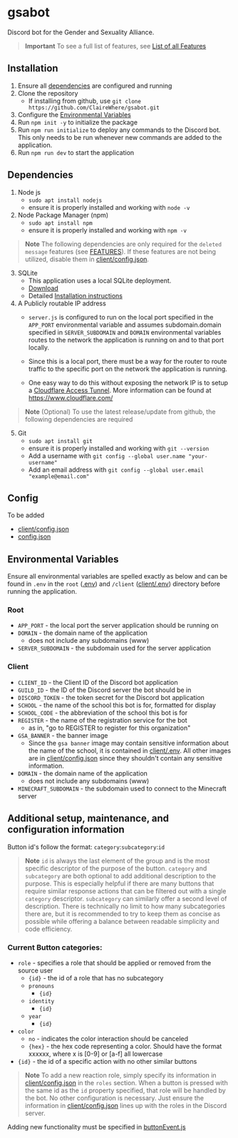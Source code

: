 # gsabot
Discord bot for the Gender and Sexuality Alliance.

> **Important**
> To see a full list of features, see [List of all Features](FEATURES.md)

## Installation
1. Ensure all [dependencies](README.md#dependencies) are configured and running
1. Clone the repository
    - If installing from github, use `git clone https://github.com/ClaireWhere/gsabot.git`
1. Configure the [Environmental Variables](README.md#environmental-variables)
1. Run `npm init -y` to initialize the package
1. Run `npm run initialize` to deploy any commands to the Discord bot. This only needs to be run whenever new commands are added to the application.
1. Run `npm run dev` to start the application


## Dependencies
1. Node js
    - `sudo apt install nodejs`
    - ensure it is properly installed and working with `node -v`
2. Node Package Manager (npm)
    - `sudo apt install npm`
    - ensure it is properly installed and working with `npm -v`


> **Note**
> The following dependencies are only required for the `deleted message` features (see [FEATURES](FEATURES.md#deleted-message-logger)). If these features are not being utilized, disable them in [client/config.json](client/config.json). 

3. SQLite
    - This application uses a local SQLite deployment. 
    - [Download](https://www.sqlite.org/download.html)
    - Detailed [Installation instructions](https://www.sqlitetutorial.net/download-install-sqlite/)
4. A Publicly routable IP address
    - `server.js` is configured to run on the local port specified in the `APP_PORT` environmental variable and assumes subdomain.domain specified in `SERVER_SUBDOMAIN` and `DOMAIN` environmental variables routes to the network the application is running on and to that port locally. 
    
    - Since this is a local port, there must be a way for the router to route traffic to the specific port on the network the application is running. 

    - One easy way to do this without exposing the network IP is to setup a [Cloudflare Access Tunnel](https://developers.cloudflare.com/cloudflare-one/connections/connect-networks/). More information can be found at https://www.cloudflare.com/

> **Note** 
> (Optional) To use the latest release/update from github, the following dependencies are required

5. Git
    - `sudo apt install git`
    - ensure it is properly installed and working with `git --version`
    - Add a username with `git config --global user.name "your-username"`
    - Add an email address with `git config --global user.email "example@email.com"`

## Config
To be added
- [client/config.json](client/config.json)
- [config.json](config.json)

## Environmental Variables
Ensure all environmental variables are spelled exactly as below and can be found in `.env` in the `root` ([.env](.env)) and `/client` ([client/.env](client/.env)) directory before running the application.

### Root
- `APP_PORT` - the local port the server application should be running on
- `DOMAIN` - the domain name of the application
    - does not include any subdomains (www)
- `SERVER_SUBDOMAIN` - the subdomain used for the server application

### Client
- `CLIENT_ID` - the Client ID of the Discord bot application
- `GUILD_ID` - the ID of the Discord server the bot should be in
- `DISCORD_TOKEN` - the token secret for the Discord bot application
- `SCHOOL` - the name of the school this bot is for, formatted for display
- `SCHOOL_CODE` - the abbreviation of the school this bot is for
- `REGISTER` - the name of the registration service for the bot 
    - as in, "go to REGISTER to register for this organization"
- `GSA_BANNER` - the banner image
    - Since the `gsa banner` image may contain sensitive information about the name of the school, it is contained in [client/.env](client/.env). All other images are in [client/config.json](client/config.json) since they shouldn't contain any sensitive information.
- `DOMAIN` - the domain name of the application
    - does not include any subdomains (www)
- `MINECRAFT_SUBDOMAIN` - the subdomain used to connect to the Minecraft server


## Additional setup, maintenance, and configuration information
Button id's follow the format: `category`:`subcategory`:`id`

> **Note**
> `id` is always the last element of the group and is the most specific descriptor of the purpose of the button. `category` and `subcategory` are both optional to add additional description to the purpose. This is especially helpful if there are many buttons that require similar response actions that can be filtered out with a single `category` descriptor. `subcategory` can similarly offer a second level of description. There is technically no limit to how many subcategories there are, but it is recommended to try to keep them as concise as possible while offering a balance between readable simplicity and code efficiency.

### Current Button categories:
- `role` - specifies a role that should be applied or removed from the source user
    - `{id}` - the id of a role that has no subcategory
    - `pronouns`
        - `{id}`
    - `identity`
        - `{id}`
    - `year`
        - `{id}`
- `color`
    - `no` - indicates the color interaction should be canceled
    - `{hex}` - the hex code representing a color. Should have the format xxxxxx, where x is [0-9] or [a-f] all lowercase
- `{id}` - the id of a specific action with no other similar buttons

> **Note**
> To add a new reaction role, simply specify its information in [client/config.json](client/config.json) in the `roles` section. When a button is pressed with the same id as the `id` property specified, that role will be handled by the bot. No other configuration is necessary. Just ensure the information in [client/config.json](client/config.json) lines up with the roles in the Discord server.

Adding new functionality must be specified in [buttonEvent.js](client/events/buttonEvent.js)